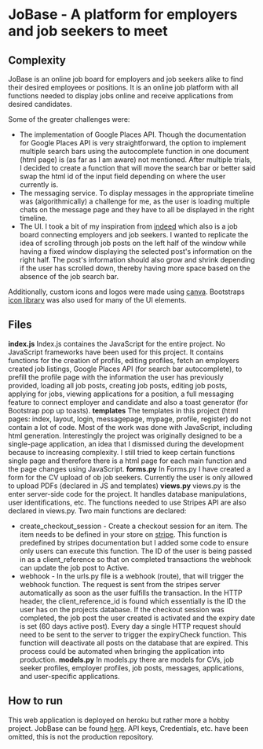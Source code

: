 # JoBase - A platform for employers and job seekers to meet
## Complexity
JoBase is an online job board for employers and job seekers alike to find their desired employees or positions.
It is an online job platform with all functions needed to display jobs online and
receive applications from desired candidates.

Some of the greater challenges were:
* The implementation of Google Places API. Though the documentation for Google Places API is very straightforward, the option to implement multiple search bars using the autocomplete function in one document (html page) is (as far as I am aware) not mentioned. After multiple trials, I decided to create a function that will move the search bar or better said swap the html id of the input field depending on where the user currently is. 
* The messaging service. To display messages in the appropriate timeline was (algorithmically) a challenge for me, as the user is loading multiple chats on the message page and they have to all be displayed in the right timeline. 
* The UI. I took a bit of my inspiration from [indeed](https://www.indeed.com) which also is a job board connecting employers and job seekers. I wanted to replicate the idea of scrolling through job posts on the left half of the window while having a fixed window displaying the selected post's information on the right half. The post's information should also grow and shrink depending if the user has scrolled down, thereby having more space based on the absence of the job search bar.

Additionally, custom icons and logos were made using [canva](https://www.canva.com). Bootstraps [icon library](https://icons.getbootstrap.com/) was also used for many of the UI elements.

## Files
**index.js**
Index.js containes the JavaScript for the entire project. No JavaScript frameworks have been used for this project. It contains functions for the creation of profils, editing profiles, fetch an employers created job listings, Google Places API (for search bar autocomplete), to prefill the profile page with the information the user has previously provided, loading all job posts, creating job posts, editing job posts, applying for jobs, viewing applications for a position, a full messaging feature to connect employer and candidate and also a toast generator (for Bootstrap pop up toasts).
**templates**
The templates in this project (html pages: index, layout, login, messagepage, mypage, profile, register) do not contain a lot of code. Most of the work was done with JavaScript, including html generation. Interestingly the project was originally designed to be a single-page application, an idea that I dismissed during the development because to increasing complexity. I still tried to keep certain functions single page and therefore there is a html page for each main function and the page changes using JavaScript.
**forms.py** 
In Forms.py I have created a form for the CV upload of ob job seekers. Currently the user is only allowed to upload PDFs (declared in JS and templates)
**views.py**
views.py is the enter server-side code for the project. It handles database manipulations, user identifications, etc. The functions needed to use Stripes API are also declared in views.py. Two main functions are declared:
* create_checkout_session - Create a checkout session for an item. The item needs to be defined in your store on [stripe](https://stripe.com/en-gb). This function is predefined by stripes documentation but I added some code to ensure only users can execute this function. The ID of the user is being passed in as a client_reference so that on completed transactions the webhook can update the job post to Active.
* webhook - In the urls.py file is a webhook (route), that will trigger the webhook function. The request is sent from the stripes server automatically as soon as the user fulfills the transaction. In the HTTP header, the client_reference_id is found which essentially is the ID the user has on the projects database. If the checkout session was completed, the job post the user created is activated and the expiry date is set (60 days active post). Every day a single HTTP request should need to be sent to the server to trigger the expiryCheck function. This function will deactivate all posts on the database that are expired. This process could be automated when bringing the application into production.
**models.py**
In models.py there are models for CVs, job seeker profiles, employer profiles, job posts, messages, applications, and user-specific applications.

## How to run
This web application is deployed on heroku but rather more a hobby project. JobBase can be found [here](https://jobbase.herokuapp.com/).
API keys, Credentials, etc. have been omitted, this is not the production repository.